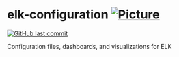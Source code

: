 # elk-configuration [![Picture](https://raw.github.com/janelia-flyem/janelia-flyem.github.com/master/images/HHMI_Janelia_Color_Alternate_180x40.png)](http://www.janelia.org)

[![GitHub last commit](https://img.shields.io/github/last-commit/google/skia.svg)](https://github.com/janelia-flyem/elk-configuration)

Configuration files, dashboards, and visualizations for ELK
